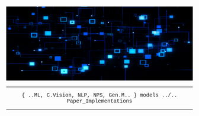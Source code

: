 <p align="center">
  <img src="extra/back_gif.gif" height="200" width ="100%"/>
</p>
<hr>
<p align="center" style="text-align: center; font-family: Courier New";> { ..ML, C.Vision, NLP, NPS, Gen.M.. } models ../.. Paper_Implementations </p>
<hr>
